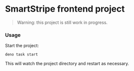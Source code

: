 # SmartStripe frontend project

> Warning: this project is still work in progress.

### Usage

Start the project:

```
deno task start
```

This will watch the project directory and restart as necessary.
